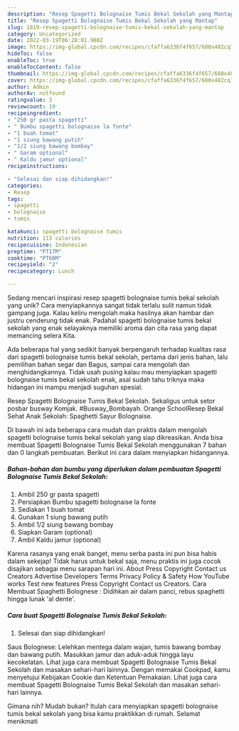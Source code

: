 ```yaml
---
description: "Resep Spagetti Bolognaise Tumis Bekal Sekolah yang Mantap"
title: "Resep Spagetti Bolognaise Tumis Bekal Sekolah yang Mantap"
slug: 1819-resep-spagetti-bolognaise-tumis-bekal-sekolah-yang-mantap
category: Uncategorized
date: 2022-03-19T06:28:01.908Z
image: https://img-global.cpcdn.com/recipes/cfaffa6336f4f657/680x482cq70/spagetti-bolognaise-tumis-bekal-sekolah-foto-resep-utama.jpg
hideToc: false
enableToc: true
enableTocContent: false
thumbnail: https://img-global.cpcdn.com/recipes/cfaffa6336f4f657/680x482cq70/spagetti-bolognaise-tumis-bekal-sekolah-foto-resep-utama.jpg
cover: https://img-global.cpcdn.com/recipes/cfaffa6336f4f657/680x482cq70/spagetti-bolognaise-tumis-bekal-sekolah-foto-resep-utama.jpg
author: Admin
authorAv: notfound
ratingvalue: 3
reviewcount: 19
recipeingredient:
- "250 gr pasta spagetti"
- " Bumbu spagetti bolognaise la fonte"
- "1 buah tomat"
- "1 siung bawang putih"
- "1/2 siung bawang bombay"
- " Garam optional"
- " Kaldu jamur optional"
recipeinstructions:

- "Selesai dan siap dihidangkan!"
categories:
- Resep
tags:
- spagetti
- bolognaise
- tumis

katakunci: spagetti bolognaise tumis 
nutrition: 113 calories
recipecuisine: Indonesian
preptime: "PT17M"
cooktime: "PT60M"
recipeyield: "2"
recipecategory: Lunch

---
```





Sedang mencari inspirasi resep spagetti bolognaise tumis bekal sekolah yang unik? Cara menyiapkannya sangat tidak terlalu sulit namun tidak gampang juga. Kalau keliru mengolah maka hasilnya akan hambar dan justru cenderung tidak enak. Padahal spagetti bolognaise tumis bekal sekolah yang enak selayaknya memiliki aroma dan cita rasa yang dapat memancing selera Kita.





Ada beberapa hal yang sedikit banyak berpengaruh terhadap kualitas rasa dari spagetti bolognaise tumis bekal sekolah, pertama dari jenis bahan, lalu pemilihan bahan segar dan Bagus, sampai cara mengolah dan menghidangkannya. Tidak usah pusing kalau mau menyiapkan spagetti bolognaise tumis bekal sekolah enak,      asal sudah tahu triknya maka hidangan ini mampu menjadi suguhan spesial.














Resep Spagetti Bolognaise Tumis Bekal Sekolah. Sekaligus untuk setor posbar busway Komjak. #Busway_Bombayah. Orange SchoolResep Bekal Sehat Anak Sekolah: Spaghetti Sayur Bolognaise.






Di bawah ini ada beberapa cara mudah dan praktis dalam mengolah spagetti bolognaise tumis bekal sekolah yang siap dikreasikan. Anda bisa membuat Spagetti Bolognaise Tumis Bekal Sekolah menggunakan 7 bahan dan 0 langkah pembuatan. Berikut ini cara dalam menyiapkan hidangannya.

<!--inarticleads1-->

##### Bahan-bahan dan bumbu yang diperlukan dalam pembuatan Spagetti Bolognaise Tumis Bekal Sekolah:

1. Ambil 250 gr pasta spagetti
1. Persiapkan  Bumbu spagetti bolognaise la fonte
1. Sediakan 1 buah tomat
1. Gunakan 1 siung bawang putih
1. Ambil 1/2 siung bawang bombay
1. Siapkan  Garam (optional)
1. Ambil  Kaldu jamur (optional)


Karena rasanya yang enak banget, menu serba pasta ini pun bisa habis dalam sekejap! Tidak harus untuk bekal saja, menu praktis ini juga cocok disajikan sebagai menu sarapan hari ini. About Press Copyright Contact us Creators Advertise Developers Terms Privacy Policy &amp; Safety How YouTube works Test new features Press Copyright Contact us Creators. Cara Membuat Spaghetti Bolognese : Didihkan air dalam panci, rebus spaghetti hingga lunak &#39;al dente&#39;. 

<!--inarticleads2-->

##### Cara buat Spagetti Bolognaise Tumis Bekal Sekolah:


1. Selesai dan siap dihidangkan!

Saus Bolognese: Lelehkan mentega dalam wajan, tumis bawang bombay dan bawang putih. Masukkan jamur dan aduk-aduk hingga layu kecokelatan. Lihat juga cara membuat Spagetti Bolognaise Tumis Bekal Sekolah dan masakan sehari-hari lainnya. Dengan memakai Cookpad, kamu menyetujui Kebijakan Cookie dan Ketentuan Pemakaian. Lihat juga cara membuat Spagetti Bolognaise Tumis Bekal Sekolah dan masakan sehari-hari lainnya. 

Gimana nih? Mudah bukan? Itulah cara menyiapkan spagetti bolognaise tumis bekal sekolah yang bisa kamu praktikkan di rumah. Selamat menikmati
